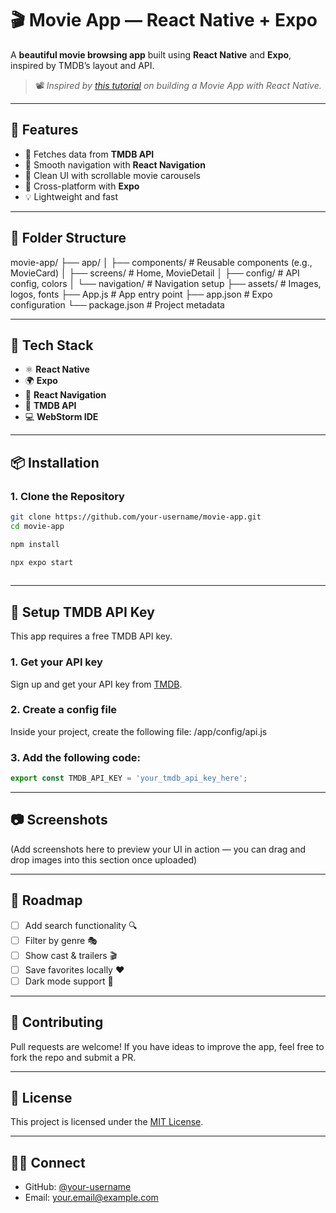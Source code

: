 # 🎬 Movie App — React Native + Expo

A **beautiful movie browsing app** built using **React Native** and **Expo**, inspired by TMDB’s layout and API.

> 📽️ *Inspired by [this tutorial](https://www.youtube.com/watch?v=f8Z9JyB2EIE) on building a Movie App with React Native.*

---

## 🚀 Features

- 📡 Fetches data from **TMDB API**
- 🧭 Smooth navigation with **React Navigation**
- 🎨 Clean UI with scrollable movie carousels
- 📱 Cross-platform with **Expo**
- 💡 Lightweight and fast

---

## 📁 Folder Structure

movie-app/
├── app/
│ ├── components/ # Reusable components (e.g., MovieCard)
│ ├── screens/ # Home, MovieDetail
│ ├── config/ # API config, colors
│ └── navigation/ # Navigation setup
├── assets/ # Images, logos, fonts
├── App.js # App entry point
├── app.json # Expo configuration
└── package.json # Project metadata

---

## 🧰 Tech Stack

- ⚛️ **React Native**
- 🌍 **Expo**
- 🔀 **React Navigation**
- 🎥 **TMDB API**
- 💻 **WebStorm IDE**

---

## 📦 Installation

### 1. Clone the Repository

```bash
git clone https://github.com/your-username/movie-app.git
cd movie-app

npm install

npx expo start
 
```


---

## 🔑 Setup TMDB API Key

This app requires a free TMDB API key.

### 1. Get your API key
Sign up and get your API key from [TMDB](https://www.themoviedb.org/documentation/api).

### 2. Create a config file
Inside your project, create the following file: /app/config/api.js

### 3. Add the following code:

```js
export const TMDB_API_KEY = 'your_tmdb_api_key_here';
```
---
## 📷 Screenshots

(Add screenshots here to preview your UI in action — you can drag and drop images into this section once uploaded)

---

## 📌 Roadmap

- [ ] Add search functionality 🔍
- [ ] Filter by genre 🎭
- [ ] Show cast & trailers 🎬
- [ ] Save favorites locally ❤️
- [ ] Dark mode support 🌙

---

## 🤝 Contributing

Pull requests are welcome! If you have ideas to improve the app, feel free to fork the repo and submit a PR.

---

## 📄 License

This project is licensed under the [MIT License](LICENSE).

---

## 🙋‍♂️ Connect

- GitHub: [@your-username](https://github.com/your-username)
- Email: your.email@example.com